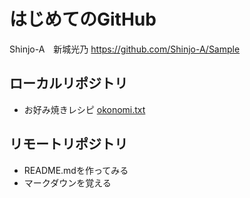 # はじめてのGitHub
Shinjo-A　新城光乃
<https://github.com/Shinjo-A/Sample>

## ローカルリポジトリ
* お好み焼きレシピ
[okonomi.txt](okonomi.txt)

## リモートリポジトリ
* README.mdを作ってみる
* マークダウンを覚える